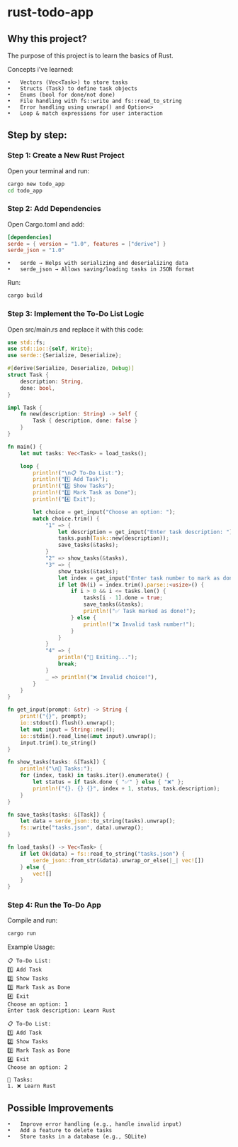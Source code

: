 # rust-todo-app

## Why this project?
The purpose of this project is to learn the basics of Rust.

Concepts i've learned:

	•	Vectors (Vec<Task>) to store tasks
	•	Structs (Task) to define task objects
	•	Enums (bool for done/not done)
	•	File handling with fs::write and fs::read_to_string
	•	Error handling using unwrap() and Option<>
	•	Loop & match expressions for user interaction

## Step by step:

### Step 1: Create a New Rust Project

Open your terminal and run:

```sh
cargo new todo_app
cd todo_app
```
### Step 2: Add Dependencies

Open Cargo.toml and add:

```toml
[dependencies]
serde = { version = "1.0", features = ["derive"] }
serde_json = "1.0"
```

	•	serde → Helps with serializing and deserializing data
	•	serde_json → Allows saving/loading tasks in JSON format

Run:
```sh
cargo build
```
### Step 3: Implement the To-Do List Logic

Open src/main.rs and replace it with this code:

```rust
use std::fs;
use std::io::{self, Write};
use serde::{Serialize, Deserialize};

#[derive(Serialize, Deserialize, Debug)]
struct Task {
    description: String,
    done: bool,
}

impl Task {
    fn new(description: String) -> Self {
        Task { description, done: false }
    }
}

fn main() {
    let mut tasks: Vec<Task> = load_tasks();

    loop {
        println!("\n📋 To-Do List:");
        println!("1️⃣ Add Task");
        println!("2️⃣ Show Tasks");
        println!("3️⃣ Mark Task as Done");
        println!("4️⃣ Exit");

        let choice = get_input("Choose an option: ");
        match choice.trim() {
            "1" => {
                let description = get_input("Enter task description: ");
                tasks.push(Task::new(description));
                save_tasks(&tasks);
            }
            "2" => show_tasks(&tasks),
            "3" => {
                show_tasks(&tasks);
                let index = get_input("Enter task number to mark as done: ");
                if let Ok(i) = index.trim().parse::<usize>() {
                    if i > 0 && i <= tasks.len() {
                        tasks[i - 1].done = true;
                        save_tasks(&tasks);
                        println!("✅ Task marked as done!");
                    } else {
                        println!("❌ Invalid task number!");
                    }
                }
            }
            "4" => {
                println!("👋 Exiting...");
                break;
            }
            _ => println!("❌ Invalid choice!"),
        }
    }
}

fn get_input(prompt: &str) -> String {
    print!("{}", prompt);
    io::stdout().flush().unwrap();
    let mut input = String::new();
    io::stdin().read_line(&mut input).unwrap();
    input.trim().to_string()
}

fn show_tasks(tasks: &[Task]) {
    println!("\n📌 Tasks:");
    for (index, task) in tasks.iter().enumerate() {
        let status = if task.done { "✅" } else { "❌" };
        println!("{}. {} {}", index + 1, status, task.description);
    }
}

fn save_tasks(tasks: &[Task]) {
    let data = serde_json::to_string(tasks).unwrap();
    fs::write("tasks.json", data).unwrap();
}

fn load_tasks() -> Vec<Task> {
    if let Ok(data) = fs::read_to_string("tasks.json") {
        serde_json::from_str(&data).unwrap_or_else(|_| vec![])
    } else {
        vec![]
    }
}
```
### Step 4: Run the To-Do App

Compile and run:
```sh
cargo run
```

Example Usage:

```
📋 To-Do List:
1️⃣ Add Task
2️⃣ Show Tasks
3️⃣ Mark Task as Done
4️⃣ Exit
Choose an option: 1
Enter task description: Learn Rust

📋 To-Do List:
1️⃣ Add Task
2️⃣ Show Tasks
3️⃣ Mark Task as Done
4️⃣ Exit
Choose an option: 2

📌 Tasks:
1. ❌ Learn Rust
```

## Possible Improvements

	•	Improve error handling (e.g., handle invalid input)
	•	Add a feature to delete tasks
	•	Store tasks in a database (e.g., SQLite)
